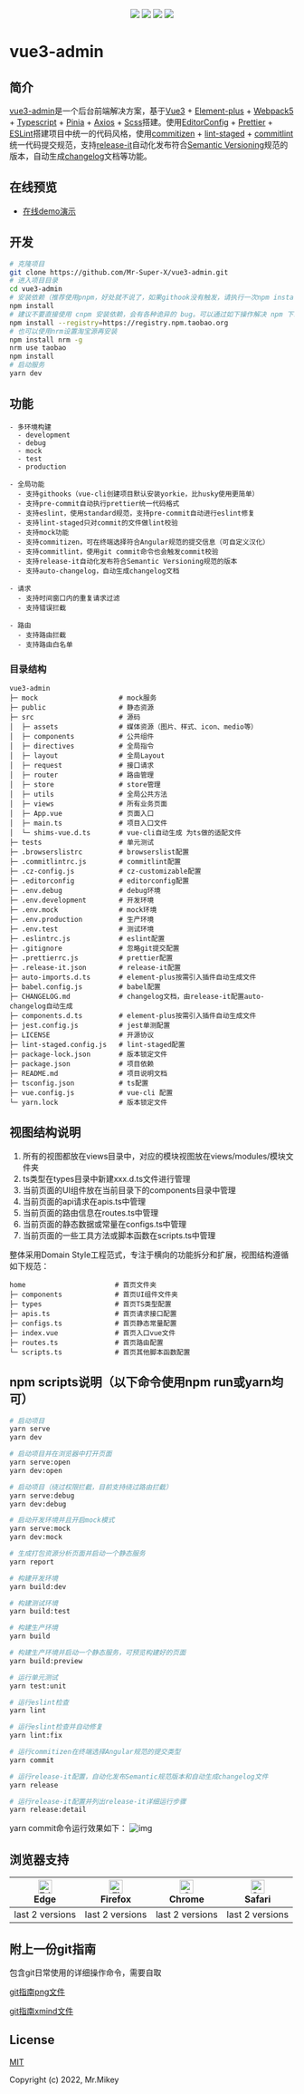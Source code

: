 <!-- [![Commitizen friendly](https://img.shields.io/badge/commitizen-friendly-brightgreen.svg)](http://commitizen.github.io/cz-cli/) -->

<p align="center">
  <!-- <a href="https://github.com/Mr-Super-X/vue3-admin/actions"><img allt="checks" src="https://badgen.net/github/checks/Mr-Super-X/vue3-admin"/></a> -->
  <!-- <a href="https://vercel.com/mr-super-x/vue3-admin/deployments?status=ready"><img src="https://img.shields.io/circleci/project/github/vuejs/vue/dev.svg?sanitize=true" alt="Build Status"></a> -->
  <a href="https://github.com/Mr-Super-X/vue3-admin"><img allt="stars" src="https://badgen.net/github/stars/Mr-Super-X/vue3-admin"/></a>
  <a href="https://github.com/Mr-Super-X/vue3-admin"><img allt="forks" src="https://badgen.net/github/forks/Mr-Super-X/vue3-admin"/></a>
  <a href="./LICENSE"><img allt="MIT License" src="https://badgen.net/github/license/Mr-Super-X/vue3-admin"/></a>
  <a href="http://commitizen.github.io/cz-cli/"><img allt="Commitizen friendly" src="https://img.shields.io/badge/commitizen-friendly-brightgreen.svg"/></a>
</p>

# vue3-admin

## 简介

[vue3-admin](https://vue3-admin-beta.vercel.app/#/home)是一个后台前端解决方案，基于[Vue3](https://v3.cn.vuejs.org/) + [Element-plus](https://element-plus.gitee.io/zh-CN/) + [Webpack5](https://www.webpackjs.com/concepts/) + [Typescript](https://www.tslang.cn/) + [Pinia](https://pinia.web3doc.top/) + [Axios](http://www.axios-js.com/zh-cn/docs/) + [Scss](https://www.sass.hk/)搭建。使用[EditorConfig](https://editorconfig.org) + [Prettier](https://www.prettier.cn/) + [ESLint](http://eslint.cn/)搭建项目中统一的代码风格，使用[commitizen](https://github.com/commitizen) + [lint-staged](https://github.com/okonet/lint-staged) + [commitlint](https://github.com/conventional-changelog/commitlint)统一代码提交规范，支持[release-it](https://github.com/release-it/release-it)自动化发布符合[Semantic Versioning](https://semver.org/)规范的版本，自动生成[changelog](https://github.com/release-it/release-it/blob/master/docs/changelog.md)文档等功能。


## 在线预览

- [在线demo演示](https://vue3-admin-beta.vercel.app/#/home)


## 开发

```bash
# 克隆项目
git clone https://github.com/Mr-Super-X/vue3-admin.git
# 进入项目目录
cd vue3-admin
# 安装依赖（推荐使用pnpm，好处就不说了，如果githook没有触发，请执行一次npm install）
npm install
# 建议不要直接使用 cnpm 安装依赖，会有各种诡异的 bug。可以通过如下操作解决 npm 下载速度慢的问题
npm install --registry=https://registry.npm.taobao.org
# 也可以使用nrm设置淘宝源再安装
npm install nrm -g
nrm use taobao
npm install
# 启动服务
yarn dev
```


## 功能

```
- 多环境构建
  - development
  - debug
  - mock
  - test
  - production

- 全局功能
  - 支持githooks（vue-cli创建项目默认安装yorkie，比husky使用更简单）
  - 支持pre-commit自动执行prettier统一代码格式
  - 支持eslint，使用standard规范，支持pre-commit自动进行eslint修复
  - 支持lint-staged只对commit的文件做lint校验
  - 支持mock功能
  - 支持commitizen，可在终端选择符合Angular规范的提交信息（可自定义汉化）
  - 支持commitlint，使用git commit命令也会触发commit校验
  - 支持release-it自动化发布符合Semantic Versioning规范的版本
  - 支持auto-changelog，自动生成changelog文档

- 请求
  - 支持时间窗口内的重复请求过滤
  - 支持错误拦截

- 路由
  - 支持路由拦截
  - 支持路由白名单
```

### 目录结构

```
vue3-admin
├─ mock                    # mock服务
├─ public                  # 静态资源
├─ src                     # 源码
│  ├─ assets               # 媒体资源（图片、样式、icon、medio等）
│  ├─ components           # 公共组件
│  ├─ directives           # 全局指令
│  ├─ layout               # 全局Layout
│  ├─ request              # 接口请求
│  ├─ router               # 路由管理
│  ├─ store                # store管理
│  ├─ utils                # 全局公共方法
│  ├─ views                # 所有业务页面
│  ├─ App.vue              # 页面入口
│  ├─ main.ts              # 项目入口文件
│  └─ shims-vue.d.ts       # vue-cli自动生成 为ts做的适配文件
├─ tests                   # 单元测试
├─ .browserslistrc         # browserslist配置
├─ .commitlintrc.js        # commitlint配置
├─ .cz-config.js           # cz-customizable配置
├─ .editorconfig           # editorconfig配置
├─ .env.debug              # debug环境
├─ .env.development        # 开发环境
├─ .env.mock               # mock环境
├─ .env.production         # 生产环境
├─ .env.test               # 测试环境
├─ .eslintrc.js            # eslint配置
├─ .gitignore              # 忽略git提交配置
├─ .prettierrc.js          # prettier配置
├─ .release-it.json        # release-it配置
├─ auto-imports.d.ts       # element-plus按需引入插件自动生成文件
├─ babel.config.js         # babel配置
├─ CHANGELOG.md            # changelog文档，由release-it配置auto-changelog自动生成
├─ components.d.ts         # element-plus按需引入插件自动生成文件
├─ jest.config.js          # jest单测配置
├─ LICENSE                 # 开源协议
├─ lint-staged.config.js   # lint-staged配置
├─ package-lock.json       # 版本锁定文件
├─ package.json            # 项目依赖
├─ README.md               # 项目说明文档
├─ tsconfig.json           # ts配置
├─ vue.config.js           # vue-cli 配置
└─ yarn.lock               # 版本锁定文件
```

## 视图结构说明

1. 所有的视图都放在views目录中，对应的模块视图放在views/modules/模块文件夹
2. ts类型在types目录中新建xxx.d.ts文件进行管理
3. 当前页面的UI组件放在当前目录下的components目录中管理
4. 当前页面的api请求在apis.ts中管理
5. 当前页面的路由信息在routes.ts中管理
6. 当前页面的静态数据或常量在configs.ts中管理
7. 当前页面的一些工具方法或脚本函数在scripts.ts中管理

整体采用Domain Style工程范式，专注于横向的功能拆分和扩展，视图结构遵循如下规范：
```
home                      # 首页文件夹
├─ components             # 首页UI组件文件夹
├─ types                  # 首页TS类型配置
├─ apis.ts                # 首页请求接口配置
├─ configs.ts             # 首页静态常量配置
├─ index.vue              # 首页入口vue文件
├─ routes.ts              # 首页路由配置
└─ scripts.ts             # 首页其他脚本函数配置
```

## npm scripts说明（以下命令使用npm run或yarn均可）
```bash
# 启动项目
yarn serve
yarn dev

# 启动项目并在浏览器中打开页面
yarn serve:open
yarn dev:open

# 启动项目（绕过权限拦截，目前支持绕过路由拦截）
yarn serve:debug
yarn dev:debug

# 启动开发环境并且开启mock模式
yarn serve:mock
yarn dev:mock

# 生成打包资源分析页面并启动一个静态服务
yarn report

# 构建开发环境
yarn build:dev

# 构建测试环境
yarn build:test

# 构建生产环境
yarn build

# 构建生产环境并启动一个静态服务，可预览构建好的页面
yarn build:preview

# 运行单元测试
yarn test:unit

# 运行eslint检查
yarn lint

# 运行eslint检查并自动修复
yarn lint:fix

# 运行commitizen在终端选择Angular规范的提交类型
yarn commit

# 运行release-it配置，自动化发布Semantic规范版本和自动生成changelog文件
yarn release

# 运行release-it配置并列出release-it详细运行步骤
yarn release:detail
```

yarn commit命令运行效果如下：
![img](https://github.com/Mr-Super-X/assets-resouece/blob/main/images/1653480834.jpg)


## 浏览器支持

| [<img src="https://raw.githubusercontent.com/alrra/browser-logos/master/src/edge/edge_48x48.png" alt="Edge" width="24px" height="24px" />](https://godban.github.io/browsers-support-badges/)</br>Edge | [<img src="https://raw.githubusercontent.com/alrra/browser-logos/master/src/firefox/firefox_48x48.png" alt="Firefox" width="24px" height="24px" />](https://godban.github.io/browsers-support-badges/)</br>Firefox | [<img src="https://raw.githubusercontent.com/alrra/browser-logos/master/src/chrome/chrome_48x48.png" alt="Chrome" width="24px" height="24px" />](https://godban.github.io/browsers-support-badges/)</br>Chrome | [<img src="https://raw.githubusercontent.com/alrra/browser-logos/master/src/safari/safari_48x48.png" alt="Safari" width="24px" height="24px" />](https://godban.github.io/browsers-support-badges/)</br>Safari |
| ------------------------------------------------------------ | ------------------------------------------------------------ | ------------------------------------------------------------ | ------------------------------------------------------------ |
| last 2 versions                                             | last 2 versions                                              | last 2 versions                                              | last 2 versions                                              | 


## 附上一份git指南
包含git日常使用的详细操作命令，需要自取

[git指南png文件](git_doc.png)

[git指南xmind文件](git_doc.xmind)


## License

[MIT](https://opensource.org/licenses/MIT)

Copyright (c) 2022, Mr.Mikey
